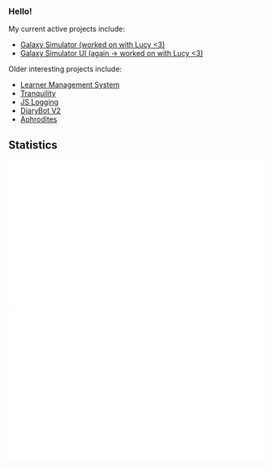 ### Hello!

My current active projects include:
- [Galaxy Simulator (worked on with Lucy <3)](https://github.com/lucylamb0/galaxy-in-cpp)
- [Galaxy Simulator UI (again -> worked on with Lucy <3)](https://github.com/ConniBug/GalaxySimIMGUI)

Older interesting projects include:
- [Learner Management System](https://github.com/ConniBug/GibJohn-LMS)
- [Tranquility](https://github.com/The-name-Tranquility-is-already-taken)
- [JS Logging](https://github.com/ConniBug/JS-Logging)
- [DiaryBot V2](https://github.com/ConniBug/DiaryBot-V2)
- [Aphrodites](https://github.com/ConniBug/aphrodites-notif)

## Statistics
![](https://github.com/ConniBug/github-stats/blob/master/generated/overview.svg)
![](https://github.com/ConniBug/github-stats/blob/master/generated/languages.svg)

<!--
**ConniTheKiwi/ConniTheKiwi** is a ✨ _special_ ✨ repository because its `README.md` (this file) appears on your GitHub profile.

Here are some ideas to get you started:

- 🔭 I’m currently working on ...
- 🌱 I’m currently learning ...
- 👯 I’m looking to collaborate on ...
- 🤔 I’m looking for help with ...
- 💬 Ask me about ...
- 📫 How to reach me: ...
- 😄 Pronouns: ...
- ⚡ Fun fact: ...
-->
